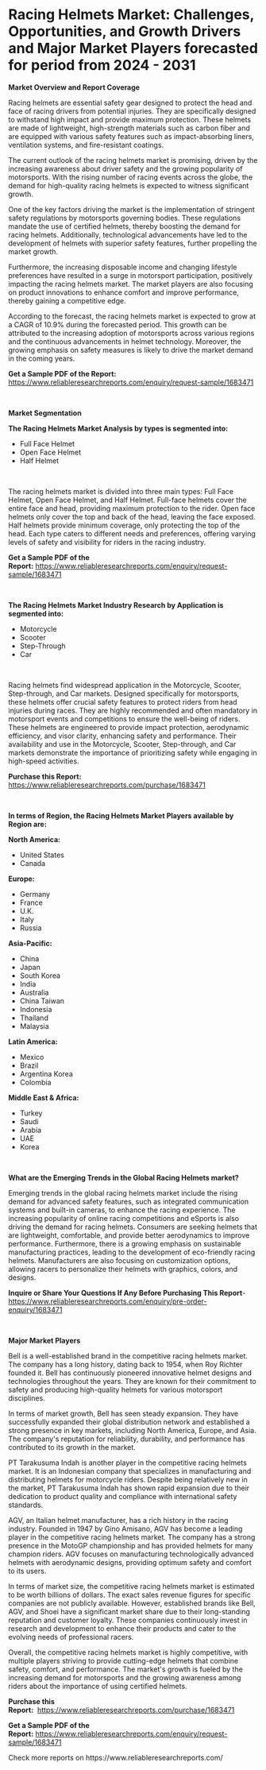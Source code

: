 <p><h1>Racing Helmets Market: Challenges, Opportunities, and Growth Drivers and Major Market Players forecasted for period from 2024 - 2031</h1></p><p><strong>Market Overview and Report Coverage</strong></p>
<p><p>Racing helmets are essential safety gear designed to protect the head and face of racing drivers from potential injuries. They are specifically designed to withstand high impact and provide maximum protection. These helmets are made of lightweight, high-strength materials such as carbon fiber and are equipped with various safety features such as impact-absorbing liners, ventilation systems, and fire-resistant coatings.</p><p>The current outlook of the racing helmets market is promising, driven by the increasing awareness about driver safety and the growing popularity of motorsports. With the rising number of racing events across the globe, the demand for high-quality racing helmets is expected to witness significant growth.</p><p>One of the key factors driving the market is the implementation of stringent safety regulations by motorsports governing bodies. These regulations mandate the use of certified helmets, thereby boosting the demand for racing helmets. Additionally, technological advancements have led to the development of helmets with superior safety features, further propelling the market growth.</p><p>Furthermore, the increasing disposable income and changing lifestyle preferences have resulted in a surge in motorsport participation, positively impacting the racing helmets market. The market players are also focusing on product innovations to enhance comfort and improve performance, thereby gaining a competitive edge.</p><p>According to the forecast, the racing helmets market is expected to grow at a CAGR of 10.9% during the forecasted period. This growth can be attributed to the increasing adoption of motorsports across various regions and the continuous advancements in helmet technology. Moreover, the growing emphasis on safety measures is likely to drive the market demand in the coming years.</p></p>
<p><strong>Get a Sample PDF of the Report:</strong> <a href="https://www.reliableresearchreports.com/enquiry/request-sample/1683471">https://www.reliableresearchreports.com/enquiry/request-sample/1683471</a></p>
<p>&nbsp;</p>
<p><strong>Market Segmentation</strong></p>
<p><strong>The Racing Helmets Market Analysis by types is segmented into:</strong></p>
<p><ul><li>Full Face Helmet</li><li>Open Face Helmet</li><li>Half Helmet</li></ul></p>
<p>&nbsp;</p>
<p><p>The racing helmets market is divided into three main types: Full Face Helmet, Open Face Helmet, and Half Helmet. Full-face helmets cover the entire face and head, providing maximum protection to the rider. Open face helmets only cover the top and back of the head, leaving the face exposed. Half helmets provide minimum coverage, only protecting the top of the head. Each type caters to different needs and preferences, offering varying levels of safety and visibility for riders in the racing industry.</p></p>
<p><strong>Get a Sample PDF of the Report:</strong>&nbsp;<a href="https://www.reliableresearchreports.com/enquiry/request-sample/1683471">https://www.reliableresearchreports.com/enquiry/request-sample/1683471</a></p>
<p>&nbsp;</p>
<p><strong>The Racing Helmets Market Industry Research by Application is segmented into:</strong></p>
<p><ul><li>Motorcycle</li><li>Scooter</li><li>Step-Through</li><li>Car</li></ul></p>
<p>&nbsp;</p>
<p><p>Racing helmets find widespread application in the Motorcycle, Scooter, Step-through, and Car markets. Designed specifically for motorsports, these helmets offer crucial safety features to protect riders from head injuries during races. They are highly recommended and often mandatory in motorsport events and competitions to ensure the well-being of riders. These helmets are engineered to provide impact protection, aerodynamic efficiency, and visor clarity, enhancing safety and performance. Their availability and use in the Motorcycle, Scooter, Step-through, and Car markets demonstrate the importance of prioritizing safety while engaging in high-speed activities.</p></p>
<p><strong>Purchase this Report:</strong>&nbsp; <a href="https://www.reliableresearchreports.com/purchase/1683471">https://www.reliableresearchreports.com/purchase/1683471</a></p>
<p>&nbsp;</p>
<p><strong>In terms of Region, the Racing Helmets Market Players available by Region are:</strong></p>
<p>
    <p> <strong> North America: </strong>
        <ul>
            <li>United States</li>
            <li>Canada</li>
        </ul>
        </p> 
    <p> <strong> Europe: </strong>
        <ul>
            <li>Germany</li>
            <li>France</li>
            <li>U.K.</li>
            <li>Italy</li>
            <li>Russia</li>
        </ul>
        </p> 
    <p> <strong> Asia-Pacific: </strong>
        <ul>
            <li>China</li>
            <li>Japan</li>
            <li>South Korea</li>
            <li>India</li>
            <li>Australia</li>
            <li>China Taiwan</li>
            <li>Indonesia</li>
            <li>Thailand</li>
            <li>Malaysia</li>
        </ul>
        </p> 
    <p> <strong> Latin America: </strong>
        <ul>
            <li>Mexico</li>
            <li>Brazil</li>
            <li>Argentina Korea</li>
            <li>Colombia</li>
        </ul>
        </p> 
    <p> <strong> Middle East & Africa: </strong>
        <ul>
            <li>Turkey</li>
            <li>Saudi</li>
            <li>Arabia</li>
            <li>UAE</li>
            <li>Korea</li>
        </ul>
    </p>
    </p>
<p>&nbsp;</p>
<p><strong>What are the Emerging Trends in the Global Racing Helmets market?</strong></p>
<p><p>Emerging trends in the global racing helmets market include the rising demand for advanced safety features, such as integrated communication systems and built-in cameras, to enhance the racing experience. The increasing popularity of online racing competitions and eSports is also driving the demand for racing helmets. Consumers are seeking helmets that are lightweight, comfortable, and provide better aerodynamics to improve performance. Furthermore, there is a growing emphasis on sustainable manufacturing practices, leading to the development of eco-friendly racing helmets. Manufacturers are also focusing on customization options, allowing racers to personalize their helmets with graphics, colors, and designs.</p></p>
<p><strong>Inquire or Share Your Questions If Any Before Purchasing This Report</strong>- <a href="https://www.reliableresearchreports.com/enquiry/pre-order-enquiry/1683471">https://www.reliableresearchreports.com/enquiry/pre-order-enquiry/1683471</a></p>
<p>&nbsp;</p>
<p><strong>Major Market Players</strong></p>
<p><p>Bell is a well-established brand in the competitive racing helmets market. The company has a long history, dating back to 1954, when Roy Richter founded it. Bell has continuously pioneered innovative helmet designs and technologies throughout the years. They are known for their commitment to safety and producing high-quality helmets for various motorsport disciplines.</p><p>In terms of market growth, Bell has seen steady expansion. They have successfully expanded their global distribution network and established a strong presence in key markets, including North America, Europe, and Asia. The company's reputation for reliability, durability, and performance has contributed to its growth in the market.</p><p>PT Tarakusuma Indah is another player in the competitive racing helmets market. It is an Indonesian company that specializes in manufacturing and distributing helmets for motorcycle riders. Despite being relatively new in the market, PT Tarakusuma Indah has shown rapid expansion due to their dedication to product quality and compliance with international safety standards.</p><p>AGV, an Italian helmet manufacturer, has a rich history in the racing industry. Founded in 1947 by Gino Amisano, AGV has become a leading player in the competitive racing helmets market. The company has a strong presence in the MotoGP championship and has provided helmets for many champion riders. AGV focuses on manufacturing technologically advanced helmets with aerodynamic designs, providing optimum safety and comfort to its users.</p><p>In terms of market size, the competitive racing helmets market is estimated to be worth billions of dollars. The exact sales revenue figures for specific companies are not publicly available. However, established brands like Bell, AGV, and Shoei have a significant market share due to their long-standing reputation and customer loyalty. These companies continuously invest in research and development to enhance their products and cater to the evolving needs of professional racers.</p><p>Overall, the competitive racing helmets market is highly competitive, with multiple players striving to provide cutting-edge helmets that combine safety, comfort, and performance. The market's growth is fueled by the increasing demand for motorsports and the growing awareness among riders about the importance of using certified helmets.</p></p>
<p><strong>Purchase this Report:</strong>&nbsp;&nbsp;<a href="https://www.reliableresearchreports.com/purchase/1683471">https://www.reliableresearchreports.com/purchase/1683471</a></p>
<p></p>
<p><strong>Get a Sample PDF of the Report:</strong>&nbsp;<a href="https://www.reliableresearchreports.com/enquiry/request-sample/1683471">https://www.reliableresearchreports.com/enquiry/request-sample/1683471</a></p>
<p>Check more reports on https://www.reliableresearchreports.com/</p>